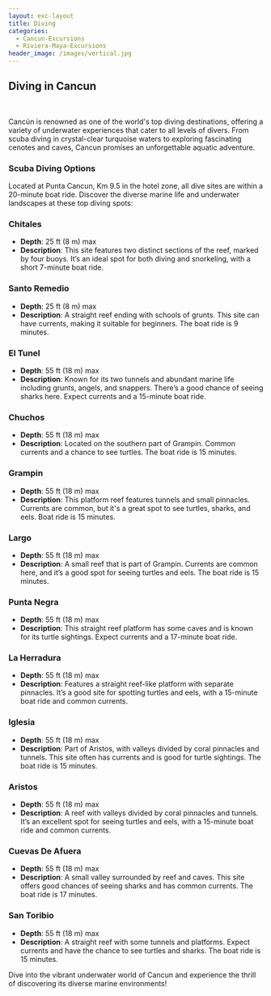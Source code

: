 ```yaml
---
layout: exc-layout
title: Diving
categories:
  - Cancun-Excursions
  - Riviera-Maya-Excursions
header_image: /images/vertical.jpg
---
```

## Diving in Cancun

&nbsp;

Cancún is renowned as one of the world's top diving destinations, offering a variety of underwater experiences that cater to all levels of divers. From scuba diving in crystal-clear turquoise waters to exploring fascinating cenotes and caves, Cancun promises an unforgettable aquatic adventure.

### Scuba Diving Options

Located at Punta Cancun, Km 9.5 in the hotel zone, all dive sites are within a 20-minute boat ride. Discover the diverse marine life and underwater landscapes at these top diving spots:

### Chitales

- **Depth**: 25 ft (8 m) max  
- **Description**: This site features two distinct sections of the reef, marked by four buoys. It’s an ideal spot for both diving and snorkeling, with a short 7-minute boat ride.

### Santo Remedio

- **Depth**: 25 ft (8 m) max  
- **Description**: A straight reef ending with schools of grunts. This site can have currents, making it suitable for beginners. The boat ride is 9 minutes.

### El Tunel

- **Depth**: 55 ft (18 m) max  
- **Description**: Known for its two tunnels and abundant marine life including grunts, angels, and snappers. There’s a good chance of seeing sharks here. Expect currents and a 15-minute boat ride.

### Chuchos

- **Depth**: 55 ft (18 m) max  
- **Description**: Located on the southern part of Grampin. Common currents and a chance to see turtles. The boat ride is 15 minutes.

### Grampin

- **Depth**: 55 ft (18 m) max  
- **Description**: This platform reef features tunnels and small pinnacles. Currents are common, but it's a great spot to see turtles, sharks, and eels. Boat ride is 15 minutes.

### Largo

- **Depth**: 55 ft (18 m) max  
- **Description**: A small reef that is part of Grampin. Currents are common here, and it’s a good spot for seeing turtles and eels. The boat ride is 15 minutes.

### Punta Negra

- **Depth**: 55 ft (18 m) max  
- **Description**: This straight reef platform has some caves and is known for its turtle sightings. Expect currents and a 17-minute boat ride.

### La Herradura

- **Depth**: 55 ft (18 m) max  
- **Description**: Features a straight reef-like platform with separate pinnacles. It’s a good site for spotting turtles and eels, with a 15-minute boat ride and common currents.

### Iglesia

- **Depth**: 55 ft (18 m) max  
- **Description**: Part of Aristos, with valleys divided by coral pinnacles and tunnels. This site often has currents and is good for turtle sightings. The boat ride is 15 minutes.

### Aristos

- **Depth**: 55 ft (18 m) max  
- **Description**: A reef with valleys divided by coral pinnacles and tunnels. It’s an excellent spot for seeing turtles and eels, with a 15-minute boat ride and common currents.

### Cuevas De Afuera

- **Depth**: 55 ft (18 m) max  
- **Description**: A small valley surrounded by reef and caves. This site offers good chances of seeing sharks and has common currents. The boat ride is 17 minutes.

### San Toribio

- **Depth**: 55 ft (18 m) max  
- **Description**: A straight reef with some tunnels and platforms. Expect currents and have the chance to see turtles and sharks. The boat ride is 15 minutes.

Dive into the vibrant underwater world of Cancun and experience the thrill of discovering its diverse marine environments!


